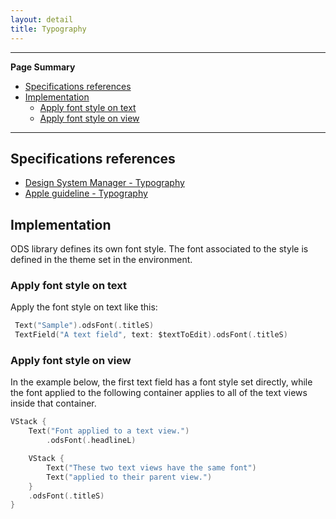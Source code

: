 ```yaml
---
layout: detail
title: Typography
---
```

---

**Page Summary**

* [Specifications references](#specifications-references)
* [Implementation](#implementation)
  * [Apply font style on text](#apply-font-style-on-text)
  * [Apply font style on view](#apply-font-style-on-view)
  
---

## Specifications references

- [Design System Manager - Typography](https://system.design.orange.com/0c1af118d/p/54fe27-typography)
- [Apple guideline - Typography](https://developer.apple.com/design/human-interface-guidelines/foundations/typography/)

## Implementation 

ODS library defines its own font style. The font associated to the style is defined in the theme set in the environment.

### Apply font style on text

Apply the font style on text like this:

``` swift
 Text("Sample").odsFont(.titleS)
 TextField("A text field", text: $textToEdit).odsFont(.titleS)
```

### Apply font style on view

In the example below, the first text field has a font style set directly, while the font applied to the following container applies to all of the text views inside that container.
    
``` swift
VStack {
    Text("Font applied to a text view.")
        .odsFont(.headlineL)

    VStack {
        Text("These two text views have the same font")
        Text("applied to their parent view.")
    }
    .odsFont(.titleS)
}
```


